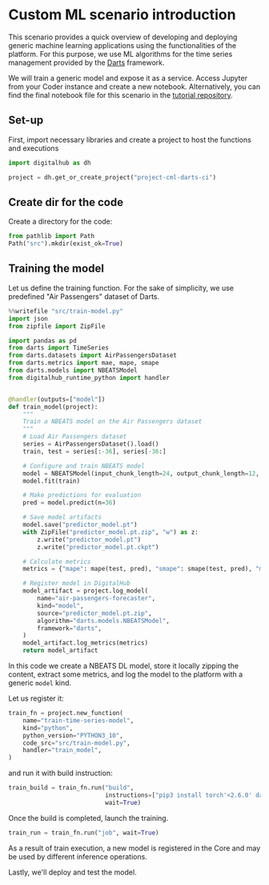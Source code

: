 # Custom ML scenario introduction

This scenario provides a quick overview of developing and deploying generic machine learning applications using the functionalities of the platform. For this purpose, we use ML algorithms for the time series management provided by the [Darts](https://unit8co.github.io/darts/) framework.

We will train a generic model and expose it as a service. Access Jupyter from your Coder instance and create a new notebook. Alternatively, you can find the final notebook file for this scenario in the [tutorial repository](https://github.com/scc-digitalhub/digitalhub-tutorials/tree/main/s6-custom-ml-model).

## Set-up

First, import necessary libraries and create a project to host the functions and executions

```python
import digitalhub as dh

project = dh.get_or_create_project("project-cml-darts-ci")
```

## Create dir for the code

Create a directory for the code:

```python
from pathlib import Path
Path("src").mkdir(exist_ok=True)
```

## Training the model

Let us define the training function. For the sake of simplicity, we use predefined "Air Passengers" dataset of Darts.

```python
%%writefile "src/train-model.py"
import json
from zipfile import ZipFile

import pandas as pd
from darts import TimeSeries
from darts.datasets import AirPassengersDataset
from darts.metrics import mae, mape, smape
from darts.models import NBEATSModel
from digitalhub_runtime_python import handler


@handler(outputs=["model"])
def train_model(project):
    """
    Train a NBEATS model on the Air Passengers dataset
    """
    # Load Air Passengers dataset
    series = AirPassengersDataset().load()
    train, test = series[:-36], series[-36:]

    # Configure and train NBEATS model
    model = NBEATSModel(input_chunk_length=24, output_chunk_length=12, n_epochs=200, random_state=0)
    model.fit(train)

    # Make predictions for evaluation
    pred = model.predict(n=36)

    # Save model artifacts
    model.save("predictor_model.pt")
    with ZipFile("predictor_model.pt.zip", "w") as z:
        z.write("predictor_model.pt")
        z.write("predictor_model.pt.ckpt")

    # Calculate metrics
    metrics = {"mape": mape(test, pred), "smape": smape(test, pred), "mae": mae(test, pred)}

    # Register model in DigitalHub
    model_artifact = project.log_model(
        name="air-passengers-forecaster",
        kind="model",
        source="predictor_model.pt.zip",
        algorithm="darts.models.NBEATSModel",
        framework="darts",
    )
    model_artifact.log_metrics(metrics)
    return model_artifact
```

In this code we create a NBEATS DL model, store it locally zipping the content, extract some metrics, and log the model to the platform
with a generic ``model`` kind.

Let us register it:

```python
train_fn = project.new_function(
    name="train-time-series-model",
    kind="python",
    python_version="PYTHON3_10",
    code_src="src/train-model.py",
    handler="train_model",
)
```

and run it with build instruction:

```python
train_build = train_fn.run("build",
                           instructions=["pip3 install torch'<2.6.0' darts==0.30.0 patsy"],
                           wait=True)
```

Once the build is completed, launch the training.

```python
train_run = train_fn.run("job", wait=True)
```

As a result of train execution, a new model is registered in the Core and may be used by different inference operations.

Lastly, we'll deploy and test the model.
